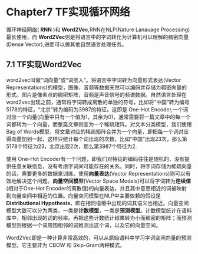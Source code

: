 # Chapter7 TF实现循环网络
循环神经网络( **RNN** )和 **Word2Vec**,RNN在NLP(Nature Lanauage Processing)最长使用，而 **Word2Vec**则是将语言中的字词转化为计算机可以理解的稠密向量(Dense Vector),进而可以做其他自然语言处理任务。

## 7.1 TF实现Word2Vec
word2vec叫做“词向量”或“词嵌入”。将语言中字词转为向量形式表达(Vector Representations)的模型，图像，音频等数据天然可以编码并存储为稠密向量的形式。图片是像素点的稠密矩阵，音频是声音信号的频谱数据。自然语言处理在word2vec出现之前，通常将字词转成离散的单独的符号，比如将“中国”转为编号5178的特征，“北京”转为编码为3987的特征。这即是 One-Hot Encoder,一个词对应一个向量(向量中只有一个值为1，其余为0)，通常需要将一篇文章中的每一个词都转为一个向量，而整篇文章则变为一个稀疏矩阵。对文本分类模型，我们使用 Bag of Words模型，将文章对应的稀疏矩阵合并为一个向量，即把每一个词对应得向量加到一起，这样只统计每个词出现的次数，比如“中国”出现23次，那么第5178个特征为23，北京出现2次，那么第3987个特征为2.

使用 One-Hot Encoder有一个问题，即我们对特征的编码往往是随机的，没有提供任意关联信息，没有考虑字词间可能存在的关系。同时，将字词存储为稀疏向量的话，需要更多的数据来训练。使用**向量表达**(Vector Representations)则可以有效地解决这个问题。**向量空间模型**(Vector Space Models)可以将字词转为**连续值**(相对于One-Hot Encoder的离散值)的向量表达，并且其中意思相近的词被映射到向量空间中相近的位置。向量空间模型在NLP中主要依赖的假设是 **Distributional Hypothesis**，即在相同语境中出现的词其语义也相近。向量空间模型大致可以分为两类，一类是**计数模型**，一类是**预测模型**。计数模型统计在语料库中，相邻出现的词的频率。再把这些计数统计结果转为小而稠密的矩阵；而预测模型则根据一个词周围相邻的词推测出这个词，以及它的向量空间。

Word2Vec即是一种计算非常高效的，可以从原始语料中学习字词空间向量的预测模型。它主要非为 CBOW 和 Skip-Gram两种模式。
